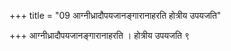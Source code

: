 +++
title = "09 आग्नीध्रादौपयजानङ्गारानाहरति होत्रीय उपयजति"

+++
आग्नीध्रादौपयजानङ्गारानाहरति । होत्रीय उपयजति ९